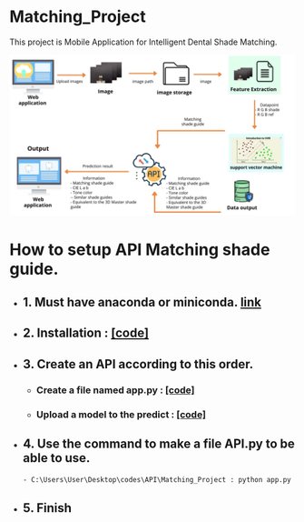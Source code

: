 # Matching_Project

This project is Mobile Application for Intelligent Dental Shade Matching.


![pic](Flowchart.jpg)  

# How to setup API Matching shade guide. 

* ## 1. Must have anaconda or miniconda. [link](https://docs.anaconda.com/anaconda/install/index.html)
* ## 2. Installation  : [[code]](https://github.com/waraporn19/Matching_Project/blob/main/Installation)
* ## 3. Create an API according to this order.
  * ### Create a file named app.py  : [[code]](https://github.com/waraporn19/Matching_Project/blob/main/app.py)
  * ### Upload a model to the predict : [[code]](https://github.com/waraporn19/Matching_Project/blob/main/Model_SVM_C2.pkl)
      
* ## 4. Use the command to make a file API.py to be able to use.
      - C:\Users\User\Desktop\codes\API\Matching_Project : python app.py  
      
* ## 5. Finish
